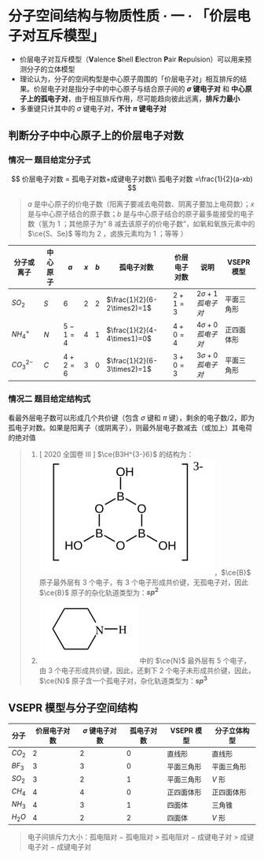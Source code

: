 # 分子空间结构与物质性质 · 一 · 「价层电子对互斥模型」

- 价层电子对互斥模型（**V**alence **S**hell **E**lectron **P**air **R**epulsion）可以用来预测分子的立体模型
- 理论认为，分子的空间构型是中心原子周围的「价层电子对」相互排斥的结果。价层电子对是指分子中的中心原子与结合原子间的 **$\sigma$ 键电子对** 和 **中心原子上的孤电子对**，由于相互排斥作用，尽可能趋向彼此远离，**排斥力最小**
- 多重键只计其中的 $\sigma$ 键电子对，**不计 $\pi$ 键电子对**

## 判断分子中中心原子上的价层电子对数

### 情况一 题目给定分子式

$$
价层电子对数 = 孤电子对数+成键电子对数\\
孤电子对数 =\frac{1}{2}(a-xb)
$$

> $a$ 是中心原子的价电子数（阳离子要减去电荷数、阴离子要加上电荷数）；$x$ 是与中心原子结合的原子数；$b$ 是与中心原子结合的原子最多能接受的电子数（氢为 $1$ ；其他原子为“ $8$ 减去该原子的价电子数”，如氧和氧族元素中的 $\ce{S、Se}$ 等均为 $2$ ，卤族元素均为 $1$ ；等等 ）

| 分子或离子  | 中心原子 | $a$     | $x$  | $b$  | 孤电子对数                  | 价层电子对数 | 说明                    | $\text{VSEPR}$ 模型 |
| ----------- | -------- | ------- | ---- | ---- | --------------------------- | ------------ | ----------------------- | ------------------- |
| $SO_2$      | $S$      | $6$     | $2$  | $2$  | $\frac{1}{2}(6-2\times2)=1$ | $2+1=3$      | $2 \sigma + 1 孤电子对$ | 平面三角形          |
| $NH_4^+$    | $N$      | $5-1=4$ | $4$  | $1$  | $\frac{1}{2}(4-4\times1)=0$ | $4+0=4$      | $4 \sigma + 0 孤电子对$ | 正四面体形          |
| $CO_3^{2-}$ | $C$      | $4+2=6$ | $3$  | $0$  | $\frac{1}{2}(6-3\times2)=1$ | $3+0=3$      | $3 \sigma + 0 孤电子对$ | 平面三角形          |

### 情况二 题目给定结构式

看最外层电子数可以形成几个共价键（包含 $\sigma$ 键和 $\pi$ 键），剩余的电子数/2，即为孤电子对数。如果是阳离子（或阴离子），则最外层电子数减去（或加上）其电荷的绝对值

> 1. [ 2020 全国卷 Ⅲ ] $\ce{B3H^{3-}6}$  的结构为：![](images\1.1.svg)，$\ce{B}$ 原子最外层有 3 个电子，有 3 个电子形成共价键，无孤电子对，因此 $\ce{B}$ 原子的杂化轨道类型为：**$sp^2$**
>
> 2. ![](images\1.2.svg) 中的 $\ce{N}$ 最外层有 5 个电子，由 3 个电子形成共价键，因此，还剩下 2 个电子未形成共价键，因此，  $\ce{N}$ 原子含一个孤电子对，杂化轨道类型为：**$sp^3$**

## $\text{VSEPR}$  模型与分子空间结构
| 分子   | 价层电子对数 | $σ$ 键电子对数 | 孤电子对数 | $\text{VSEPR}$  模型 | 分子立体构型 |
| ------ | ------------ | ----------- | ---------- | --------- | ------------ |
| $CO_2$   | $2$           | $2$          | $0$          | 直线形     |直线形|
| $BF_3$   | $3$          | $3$        | $0$          | 平面三角形 | 平面三角形  |
| $SO_2$   | $3$         | $2$          | $1$          | 平面三角形 | $V$ 形        |
| $CH_4$   | $4$           | $4$          | $0$          | 正四面体形 | 正四面体形    |
| $NH_3$   | $4$           | $3$          | $1$         | 四面体 | 三角锥       |
| $H_2O$   | $4$           | $2$          | $2$          | 四面体   | $V$ 形          |

> 电子间排斥力大小：孤电阻对 $-$ 孤电阻对 $>$ 孤电阻对 $-$ 成键电子对 $>$ 成键电子对 $-$ 成键电子对

